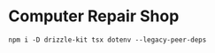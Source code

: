 # Computer Repair Shop


```npm i drizzle-orm @neondatabase/serverless --legacy-peer-deps
npm i -D drizzle-kit tsx dotenv --legacy-peer-deps
```